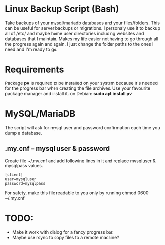 # Linux Backup Script (Bash)
Take backups of your mysql/mariadb databases and your files/folders. This can be useful for server backups or migrations.
I personaly use it to backup all of /etc/ and maybe home user directories including websites and databases that I maintain.
Makes my life easier not having to go through all the progress again and again. I just change the folder paths to the ones I need and I'm ready to go.

# Requirements
Package **pv** is required to be installed on your system because it's needed for the progress bar when creating the file archives.
Use your favourite package manager and install it. on Debian: **sudo apt install pv**

# MySQL/MariaDB
The script will ask for mysql user and password confirmation each time you dump a database.
## .my.cnf – mysql user & password
Create file ~/.my.cnf and add following lines in it and replace mysqluser & mysqlpass values.
```
[client]
user=mysqluser
password=mysqlpass
```
For safety, make this file readable to you only by running chmod 0600 ~/.my.cnf 

# TODO: 
* Make it work with dialog for a fancy progress bar.
* Maybe use rsync to copy files to a remote machine?

